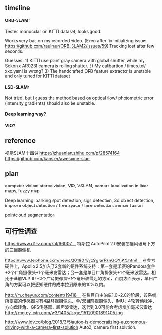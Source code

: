 ## timeline

#### ORB-SLAM: 
Tested monocular on KITTI dataset, looks good.

Works very bad on my recorded video. (Even after fix initializing issue: https://github.com/raulmur/ORB_SLAM2/issues/59)
Tracking lost after few seconds.

Guesses: 1) KITTI use point gray camera with global shutter, while my Sekonix AR0231 camera is rolling shutter. 
2) My calibartion / times.txt/ xxx.yaml is wrong?
3) The handcrafted ORB feature extractor is unstable and only tuned for KITTI dataset

#### LSD-SLAM:
Not tried, but I guess the method based on optical flow/ photometric error (intensity gradients) should also be unstable.

#### Deep learning way?
#### VIO?


## reference
视觉SLAM十四讲
https://zhuanlan.zhihu.com/p/28574164
https://github.com/kanster/awesome-slam


## plan
computer vision: stereo vision, VIO, VSLAM, camera localization in lidar maps, fuzzy map

Deep learning: parking spot detection, sign detection, 3d object detection, improve object detection / free space / lane detection.
sensor fusion

pointcloud segmentation

## 可行性调查
https://www.d1ev.com/kol/66007　
特斯拉 AutoPilot 2.0安装在挡风玻璃下方的三目摄像机

https://www.leiphone.com/news/201804/yzSgIarRknGQYjKX.html　
在参考硬件上，Apollo 2.5加入了2套新的硬件系统支持：第一套是禾赛的Pandora套件+2个广角摄像头+1个毫米波雷达；另一套是单目广角摄像头+1个毫米波雷达。相比于此前VLP 64+2个广角摄像探+1个毫米波雷达的方案，百度方面表示，单目广角的方案可以把感知硬件的成本拉到原来的10%以内。

http://m.cheyun.com/content/19418　
在纵目自主泊车1.0~2.0的阶段，该系统所搭载的传感器只有4路环视摄像头、单/双目前视摄像头、IMU、4轮转动脉冲、方向盘转角、GPS传感器、超声波雷达，迭代到3.0可能会考虑增加毫米波雷达
http://img.cy-cdn.com/w3/1405/large/15120901891405.jpg

http://www.ldv.co/blog/2018/3/5/autox-is-democratizing-autonomous-driving-with-a-camera-first-solution
AutoX, camera first solution.


